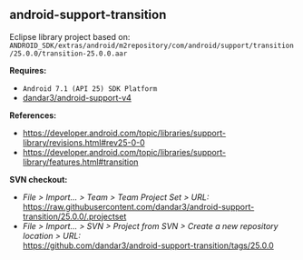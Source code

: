 ## android-support-transition

Eclipse library project based on:<br/>
`ANDROID_SDK/extras/android/m2repository/com/android/support/transition/25.0.0/transition-25.0.0.aar`

**Requires:**
- `Android 7.1 (API 25) SDK Platform`
- [dandar3/android-support-v4](https://github.com/dandar3/android-support-v4/tree/25.0.0)

**References:**
- https://developer.android.com/topic/libraries/support-library/revisions.html#rev25-0-0
- https://developer.android.com/topic/libraries/support-library/features.html#transition

**SVN checkout:**
- _File > Import... > Team > Team Project Set > URL:_<br/>
  https://raw.githubusercontent.com/dandar3/android-support-transition/25.0.0/.projectset
- _File > Import... > SVN > Project from SVN > Create a new repository location > URL:_<br/> 
  https://github.com/dandar3/android-support-transition/tags/25.0.0